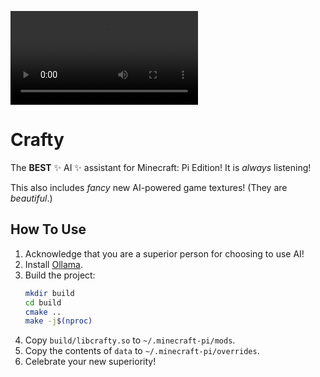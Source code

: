 ![Video](Video.mp4)

# Crafty
The **BEST** ✨ AI ✨ assistant for Minecraft: Pi Edition! It is *always* listening!

This also includes *fancy* new AI-powered game textures! (They are *beautiful*.)

## How To Use
1. Acknowledge that you are a superior person for choosing to use AI!
2. Install [Ollama](https://ollama.com/).
3. Build the project:
   ```sh
   mkdir build
   cd build
   cmake ..
   make -j$(nproc)
   ```
4. Copy `build/libcrafty.so` to `~/.minecraft-pi/mods`.
5. Copy the contents of `data` to `~/.minecraft-pi/overrides`.
6. Celebrate your new superiority!